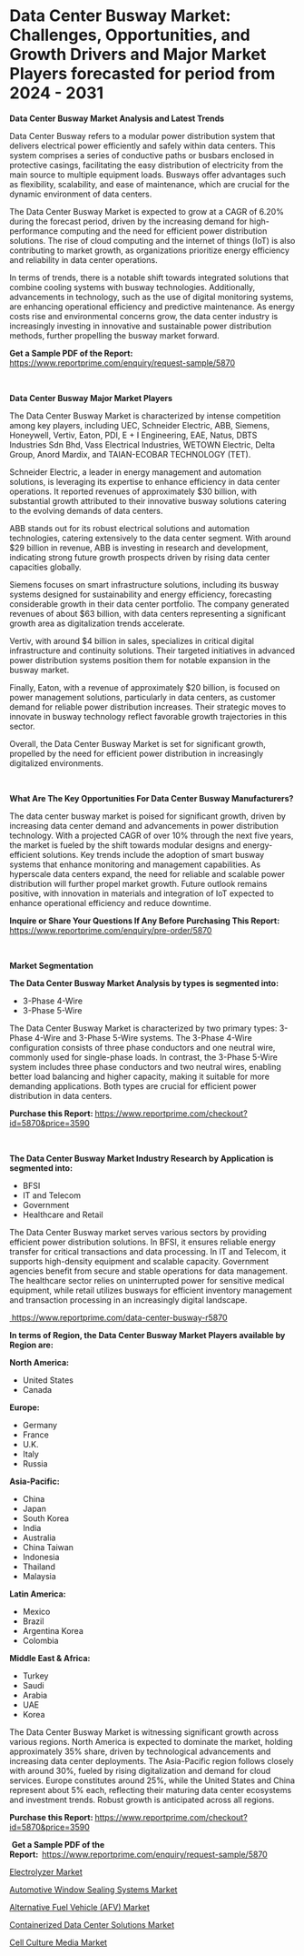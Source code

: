<p><h1>Data Center Busway Market: Challenges, Opportunities, and Growth Drivers and Major Market Players forecasted for period from 2024 - 2031</h1></p><p><strong>Data Center Busway Market Analysis and Latest Trends</strong></p>
<p><p>Data Center Busway refers to a modular power distribution system that delivers electrical power efficiently and safely within data centers. This system comprises a series of conductive paths or busbars enclosed in protective casings, facilitating the easy distribution of electricity from the main source to multiple equipment loads. Busways offer advantages such as flexibility, scalability, and ease of maintenance, which are crucial for the dynamic environment of data centers.</p><p>The Data Center Busway Market is expected to grow at a CAGR of 6.20% during the forecast period, driven by the increasing demand for high-performance computing and the need for efficient power distribution solutions. The rise of cloud computing and the internet of things (IoT) is also contributing to market growth, as organizations prioritize energy efficiency and reliability in data center operations. </p><p>In terms of trends, there is a notable shift towards integrated solutions that combine cooling systems with busway technologies. Additionally, advancements in technology, such as the use of digital monitoring systems, are enhancing operational efficiency and predictive maintenance. As energy costs rise and environmental concerns grow, the data center industry is increasingly investing in innovative and sustainable power distribution methods, further propelling the busway market forward.</p></p>
<p><strong>Get a Sample PDF of the Report:&nbsp;</strong> <a href="https://www.reportprime.com/enquiry/request-sample/5870">https://www.reportprime.com/enquiry/request-sample/5870</a></p>
<p>&nbsp;</p>
<p><strong>Data Center Busway Major Market Players</strong></p>
<p><p>The Data Center Busway Market is characterized by intense competition among key players, including UEC, Schneider Electric, ABB, Siemens, Honeywell, Vertiv, Eaton, PDI, E + I Engineering, EAE, Natus, DBTS Industries Sdn Bhd, Vass Electrical Industries, WETOWN Electric, Delta Group, Anord Mardix, and TAIAN-ECOBAR TECHNOLOGY (TET). </p><p>Schneider Electric, a leader in energy management and automation solutions, is leveraging its expertise to enhance efficiency in data center operations. It reported revenues of approximately $30 billion, with substantial growth attributed to their innovative busway solutions catering to the evolving demands of data centers.</p><p>ABB stands out for its robust electrical solutions and automation technologies, catering extensively to the data center segment. With around $29 billion in revenue, ABB is investing in research and development, indicating strong future growth prospects driven by rising data center capacities globally.</p><p>Siemens focuses on smart infrastructure solutions, including its busway systems designed for sustainability and energy efficiency, forecasting considerable growth in their data center portfolio. The company generated revenues of about $63 billion, with data centers representing a significant growth area as digitalization trends accelerate.</p><p>Vertiv, with around $4 billion in sales, specializes in critical digital infrastructure and continuity solutions. Their targeted initiatives in advanced power distribution systems position them for notable expansion in the busway market.</p><p>Finally, Eaton, with a revenue of approximately $20 billion, is focused on power management solutions, particularly in data centers, as customer demand for reliable power distribution increases. Their strategic moves to innovate in busway technology reflect favorable growth trajectories in this sector.</p><p>Overall, the Data Center Busway Market is set for significant growth, propelled by the need for efficient power distribution in increasingly digitalized environments.</p></p>
<p>&nbsp;</p>
<p><strong>What Are The Key Opportunities For Data Center Busway Manufacturers?</strong></p>
<p><p>The data center busway market is poised for significant growth, driven by increasing data center demand and advancements in power distribution technology. With a projected CAGR of over 10% through the next five years, the market is fueled by the shift towards modular designs and energy-efficient solutions. Key trends include the adoption of smart busway systems that enhance monitoring and management capabilities. As hyperscale data centers expand, the need for reliable and scalable power distribution will further propel market growth. Future outlook remains positive, with innovation in materials and integration of IoT expected to enhance operational efficiency and reduce downtime.</p></p>
<p><strong>Inquire or Share Your Questions If Any Before Purchasing This Report:</strong> <a href="https://www.reportprime.com/enquiry/pre-order/5870">https://www.reportprime.com/enquiry/pre-order/5870</a></p>
<p>&nbsp;</p>
<p><strong>Market Segmentation</strong></p>
<p><strong>The Data Center Busway Market Analysis by types is segmented into:</strong></p>
<p><ul><li>3-Phase 4-Wire</li><li>3-Phase 5-Wire</li></ul></p>
<p><p>The Data Center Busway Market is characterized by two primary types: 3-Phase 4-Wire and 3-Phase 5-Wire systems. The 3-Phase 4-Wire configuration consists of three phase conductors and one neutral wire, commonly used for single-phase loads. In contrast, the 3-Phase 5-Wire system includes three phase conductors and two neutral wires, enabling better load balancing and higher capacity, making it suitable for more demanding applications. Both types are crucial for efficient power distribution in data centers.</p></p>
<p><strong>Purchase this Report:&nbsp;</strong><a href="https://www.reportprime.com/checkout?id=5870&price=3590">https://www.reportprime.com/checkout?id=5870&price=3590</a></p>
<p>&nbsp;</p>
<p><strong>The Data Center Busway Market Industry Research by Application is segmented into:</strong></p>
<p><ul><li>BFSI</li><li>IT and Telecom</li><li>Government</li><li>Healthcare and Retail</li></ul></p>
<p><p>The Data Center Busway market serves various sectors by providing efficient power distribution solutions. In BFSI, it ensures reliable energy transfer for critical transactions and data processing. In IT and Telecom, it supports high-density equipment and scalable capacity. Government agencies benefit from secure and stable operations for data management. The healthcare sector relies on uninterrupted power for sensitive medical equipment, while retail utilizes busways for efficient inventory management and transaction processing in an increasingly digital landscape.</p></p>
<p><a href="https://www.reportprime.com/data-center-busway-r5870">&nbsp;https://www.reportprime.com/data-center-busway-r5870</a></p>
<p><strong>In terms of Region, the Data Center Busway Market Players available by Region are:</strong></p>
<p>
    <p> <strong> North America: </strong>
        <ul>
            <li>United States</li>
            <li>Canada</li>
        </ul>
        </p> 
    <p> <strong> Europe: </strong>
        <ul>
            <li>Germany</li>
            <li>France</li>
            <li>U.K.</li>
            <li>Italy</li>
            <li>Russia</li>
        </ul>
        </p> 
    <p> <strong> Asia-Pacific: </strong>
        <ul>
            <li>China</li>
            <li>Japan</li>
            <li>South Korea</li>
            <li>India</li>
            <li>Australia</li>
            <li>China Taiwan</li>
            <li>Indonesia</li>
            <li>Thailand</li>
            <li>Malaysia</li>
        </ul>
        </p> 
    <p> <strong> Latin America: </strong>
        <ul>
            <li>Mexico</li>
            <li>Brazil</li>
            <li>Argentina Korea</li>
            <li>Colombia</li>
        </ul>
        </p> 
    <p> <strong> Middle East & Africa: </strong>
        <ul>
            <li>Turkey</li>
            <li>Saudi</li>
            <li>Arabia</li>
            <li>UAE</li>
            <li>Korea</li>
        </ul>
    </p>
    </p>
<p><p>The Data Center Busway Market is witnessing significant growth across various regions. North America is expected to dominate the market, holding approximately 35% share, driven by technological advancements and increasing data center deployments. The Asia-Pacific region follows closely with around 30%, fueled by rising digitalization and demand for cloud services. Europe constitutes around 25%, while the United States and China represent about 5% each, reflecting their maturing data center ecosystems and investment trends. Robust growth is anticipated across all regions.</p></p>
<p><strong>Purchase this Report: </strong><a href="https://www.reportprime.com/checkout?id=5870&price=3590">https://www.reportprime.com/checkout?id=5870&price=3590</a></p>
<p>&nbsp;<strong>Get a Sample PDF of the Report:&nbsp;&nbsp;</strong><a href="https://www.reportprime.com/enquiry/request-sample/5870">https://www.reportprime.com/enquiry/request-sample/5870</a></p>
<p><strong></strong></p>
<p><p><a href="https://github.com/AKSHATREPORTPRIME/Market-Research-Report-List-6/blob/main/electrolyzer-market.md">Electrolyzer Market</a></p><p><a href="https://medium.com/@jillianwyattgb94/driving-factors-behind-the-automotive-window-sealing-systems-market-trends-applications-and-cf72c126309e">Automotive Window Sealing Systems Market</a></p><p><a href="https://medium.com/@julia.vaughan5768/alternative-fuel-vehicle-afv-market-growth-market-segmentation-and-regional-analysis-global-dea3a2a0f3c7">Alternative Fuel Vehicle (AFV) Market</a></p><p><a href="https://issuu.com/reportprime-2/docs/containerized-data-center-solutions_023834608e7503">Containerized Data Center Solutions Market</a></p><p><a href="https://www.linkedin.com/pulse/global-cell-culture-media-market-size-expected-experience-hvdtc?trackingId=u1luBGIER8u07BkAIKNj3A%3D%3D">Cell Culture Media Market</a></p></p>
